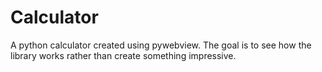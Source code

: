 # Calculator
A python calculator created using pywebview. The goal is to see how the library works rather than create something impressive.
